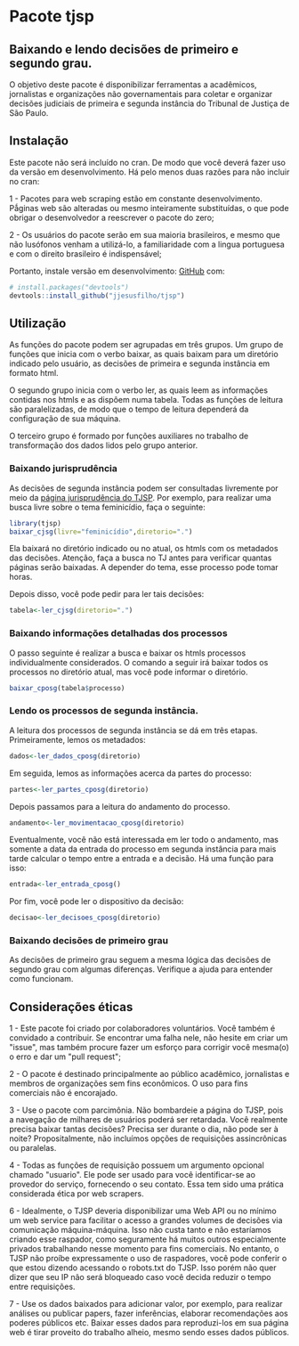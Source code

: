 
<!-- README.md is generated from README.Rmd. Please edit that file -->
Pacote tjsp
===========

Baixando e lendo decisões de primeiro e segundo grau.
-----------------------------------------------------

O objetivo deste pacote é disponibilizar ferramentas a acadêmicos, jornalistas e organizações não governamentais para coletar e organizar decisões judiciais de primeira e segunda instância do Tribunal de Justiça de São Paulo.

Instalação
----------

Este pacote não será incluído no cran. De modo que você deverá fazer uso da versão em desenvolvimento. Há pelo menos duas razões para não incluir no cran:

1 - Pacotes para web scraping estão em constante desenvolvimento. Pǻginas web são alteradas ou mesmo inteiramente substituídas, o que pode obrigar o desenvolvedor a reescrever o pacote do zero;

2 - Os usuários do pacote serão em sua maioria brasileiros, e mesmo que não lusófonos venham a utilizá-lo, a familiaridade com a lingua portuguesa e com o direito brasileiro é indispensável;

Portanto, instale versão em desenvolvimento: [GitHub](https://github.com/) com:

``` r
# install.packages("devtools")
devtools::install_github("jjesusfilho/tjsp")
```

Utilização
----------

As funções do pacote podem ser agrupadas em três grupos. Um grupo de funções que inicia com o verbo baixar, as quais baixam para um diretório indicado pelo usuário, as decisões de primeira e segunda instância em formato html.

O segundo grupo inicia com o verbo ler, as quais leem as informações contidas nos htmls e as dispôem numa tabela. Todas as funções de leitura são paralelizadas, de modo que o tempo de leitura dependerá da configuração de sua máquina.

O terceiro grupo é formado por funções auxiliares no trabalho de transformação dos dados lidos pelo grupo anterior.

### Baixando jurisprudência

As decisões de segunda instância podem ser consultadas livremente por meio da [página jurisprudência do TJSP](https://esaj.tjsp.jus.br/cjsg/consultaCompleta.do?f=1). Por exemplo, para realizar uma busca livre sobre o tema feminicídio, faça o seguinte:

``` r
library(tjsp)
baixar_cjsg(livre="feminicídio",diretorio=".")
```

Ela baixará no diretório indicado ou no atual, os htmls com os metadados das decisões. Atenção, faça a busca no TJ antes para verificar quantas páginas serão baixadas. A depender do tema, esse processo pode tomar horas.

Depois disso, você pode pedir para ler tais decisões:

``` r
tabela<-ler_cjsg(diretorio=".")
```

### Baixando informações detalhadas dos processos

O passo seguinte é realizar a busca e baixar os htmls processos individualmente considerados. O comando a seguir irá baixar todos os processos no diretório atual, mas você pode informar o diretório.

``` r
baixar_cposg(tabela$processo)
```

### Lendo os processos de segunda instância.

A leitura dos processos de segunda instância se dá em três etapas. Primeiramente, lemos os metadados:

``` r
dados<-ler_dados_cposg(diretorio)
```

Em seguida, lemos as informações acerca da partes do processo:

``` r
partes<-ler_partes_cposg(diretorio)
```

Depois passamos para a leitura do andamento do processo.

``` r
andamento<-ler_movimentacao_cposg(diretorio)
```

Eventualmente, você não está interessada em ler todo o andamento, mas somente a data da entrada do processo em segunda instância para mais tarde calcular o tempo entre a entrada e a decisão. Há uma função para isso:

``` r
entrada<-ler_entrada_cposg()
```

Por fim, você pode ler o dispositivo da decisão:

``` r
decisao<-ler_decisoes_cposg(diretorio)
```

### Baixando decisões de primeiro grau

As decisões de primeiro grau seguem a mesma lógica das decisões de segundo grau com algumas diferenças. Verifique a ajuda para entender como funcionam.

Considerações éticas
--------------------

1 - Este pacote foi criado por colaboradores voluntários. Você também é convidado a contribuir. Se encontrar uma falha nele, não hesite em criar um "issue", mas também procure fazer um esforço para corrigir você mesma(o) o erro e dar um "pull request";

2 - O pacote é destinado principalmente ao público acadêmico, jornalistas e membros de organizações sem fins econômicos. O uso para fins comerciais não é encorajado.

3 - Use o pacote com parcimônia. Não bombardeie a página do TJSP, pois a navegação de milhares de usuários poderá ser retardada. Você realmente precisa baixar tantas decisões? Precisa ser durante o dia, não pode ser à noite? Propositalmente, não incluímos opções de requisições assincrônicas ou paralelas.

4 - Todas as funções de requisição possuem um argumento opcional chamado "usuario". Ele pode ser usado para você identificar-se ao provedor do serviço, fornecendo o seu contato. Essa tem sido uma prática considerada ética por web scrapers.

6 - Idealmente, o TJSP deveria disponibilizar uma Web API ou no mínimo um web service para facilitar o acesso a grandes volumes de decisões via comunicação máquina-máquina. Isso não custa tanto e não estaríamos criando esse raspador, como seguramente há muitos outros especialmente privados trabalhando nesse momento para fins comerciais. No entanto, o TJSP não proíbe expressamente o uso de raspadores, você pode conferir o que estou dizendo acessando o robots.txt do TJSP. Isso porém não quer dizer que seu IP não será bloqueado caso você decida reduzir o tempo entre requisições.

7 - Use os dados baixados para adicionar valor, por exemplo, para realizar análises ou publicar papers, fazer inferências, elaborar recomendações aos poderes públicos etc. Baixar esses dados para reproduzi-los em sua página web é tirar proveito do trabalho alheio, mesmo sendo esses dados públicos.
